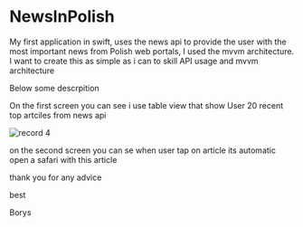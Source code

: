 # NewsInPolish
My first application in swift, uses the news api to provide the user with the most important news from Polish web portals, I used the mvvm architecture. I want to create this as simple as i can to skill API usage and mvvm architecture 

Below some descrpition

On the first screen you can see i use table view that show User 20 recent top artciles from news api



![record 4](https://user-images.githubusercontent.com/124820395/220928871-0f9cc070-6103-438a-b449-fd269f50b3ed.gif)


on the second screen you can se when user tap on article its automatic open a safari with this article

thank you for any advice

best

Borys
